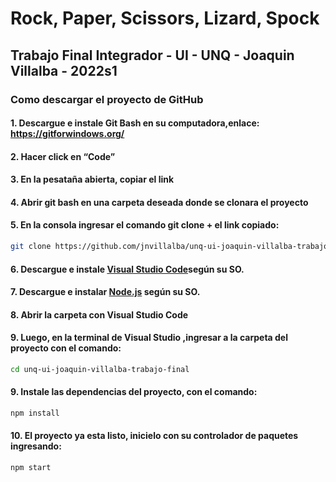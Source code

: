 # Rock, Paper, Scissors, Lizard, Spock
## Trabajo Final Integrador - UI - UNQ - Joaquin Villalba - 2022s1

### Como descargar el proyecto de GitHub

#### 1. Descargue e instale Git Bash en su computadora,enlace: https://gitforwindows.org/

#### 2. Hacer click en “Code”

#### 3. En la pesataña abierta, copiar el link

#### 4. Abrir git bash en una carpeta deseada donde se clonara el proyecto

#### 5. En la consola ingresar el comando git clone + el link copiado: 
```sh
git clone https://github.com/jnvillalba/unq-ui-joaquin-villalba-trabajo-final.git
```
#### 6. Descargue e instale [Visual Studio Code](https://code.visualstudio.com/)según su SO. 

#### 7. Descargue e instalar [Node.js](https://nodejs.org/en/download/) según su SO.

#### 8. Abrir la carpeta con Visual Studio Code

#### 9. Luego, en la terminal de Visual Studio ,ingresar a la carpeta del proyecto con el comando:
```sh
cd unq-ui-joaquin-villalba-trabajo-final
```

#### 9. Instale las dependencias del proyecto, con el comando:
```sh	
npm install
```

#### 10. El proyecto ya esta listo, inicielo con su controlador de paquetes ingresando:
```sh	
npm start
```
